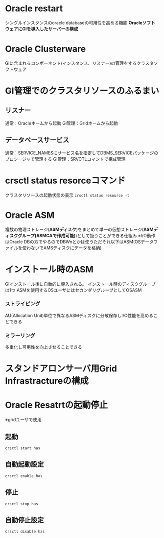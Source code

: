 # Oracle restart
シングルインスタンスのoracle databaseの可用性を高める機能
**OracleソフトウェアにGIを導入したサーバーの構成**
# Oracle Clusterware
GIに含まれるコンポーネント(インスタンス、リスナー)の管理をするクラスタソフトウェア
# GI管理でのクラスタリソースのふるまい
## リスナー
通常：Oracleホームから起動
GI管理：Gridホームから起動
## データベースサービス
通常：SERVICE_NAMESにサービス名を指定してDBMS_SERVICEパッケージのプロシージャで管理する
GI管理：SRVCTLコマンドで構成管理
# crsctl status resorceコマンド
クラスタリソースの起動状態の表示
`crsctl status resource -t`
# Oracle ASM
複数の物理ストレージ(**ASMディスク**)をまとめて単一の仮想ストレージ(**ASMディスクグループ(ASMCAで作成可能)**)として扱うことができる仕組み
※I/O動作はOracle DBの方でやるのでDBWnとかは使うただそれ以下はASM(OSデータファイルを使わないでAMSディスクにデータを格納)

# インストール時のASM
GIインストール後に自動的に導入される。
インストール時のディスクグループは1つ
ASMを使用するOSユーザにはセカンダリグループとしてOSASM

### ストライピング
AU(Allocation Unit)単位で異なるASMディスクに分散保存しI/O性能を高めることできる
### ミラーリング
多重化し可用性を向上させることできる
# スタンドアロンサーバ用Grid Infrastractureの構成

# Oracle Resatrtの起動停止
※gridユーザで使用
## 起動
`crsctl start has` 
## 自動起動設定
`crsctl enable has`
## 停止
`crsctl stop has`
## 自動停止設定
`crsctl disable has`
